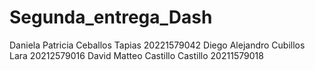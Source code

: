 # Segunda_entrega_Dash
Daniela Patricia Ceballos Tapias 20221579042
Diego Alejandro Cubillos Lara 20212579016
David Matteo Castillo Castillo 20211579018
